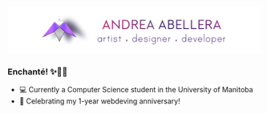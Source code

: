 ![Andrea Banner](/assets/andrea_banner.jpg)

### Enchanté! ✨👋🏼
- 💻 Currently a Computer Science student in the University of Manitoba
- 🎉 Celebrating my 1-year webdeving anniversary!
<!--
**andreaabellera/andreaabellera** is a ✨ _special_ ✨ repository because its `README.md` (this file) appears on your GitHub profile.

Here are some ideas to get you started:

- 🔭 I’m currently working on ...
- 🌱 I’m currently learning ...
- 👯 I’m looking to collaborate on ...
- 🤔 I’m looking for help with ...
- 💬 Ask me about ...
- 📫 How to reach me: ...
- 😄 Pronouns: ...
- ⚡ Fun fact: ...
-->
